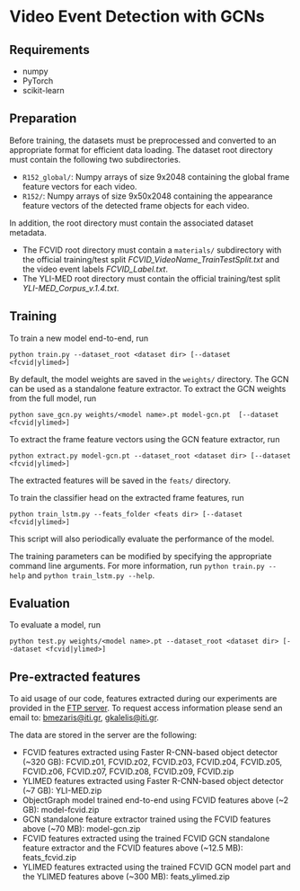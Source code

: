 # Video Event Detection with GCNs

## Requirements

* numpy
* PyTorch
* scikit-learn

## Preparation

Before training, the datasets must be preprocessed and converted to an appropriate format for efficient data loading. The dataset root directory must contain the following two subdirectories.
* ```R152_global/```: Numpy arrays of size 9x2048 containing the global frame feature vectors for each video.
* ```R152/```: Numpy arrays of size 9x50x2048 containing the appearance feature vectors of the detected frame objects for each video.

In addition, the root directory must contain the associated dataset metadata.
* The FCVID root directory must contain a ```materials/``` subdirectory with the official training/test split _FCVID\_VideoName\_TrainTestSplit.txt_ and the video event labels _FCVID\_Label.txt_.
* The YLI-MED root directory must contain the official training/test split _YLI-MED\_Corpus\_v.1.4.txt_.

## Training

To train a new model end-to-end, run
```
python train.py --dataset_root <dataset dir> [--dataset <fcvid|ylimed>]
```
By default, the model weights are saved in the ```weights/``` directory. The GCN can be used as a standalone feature extractor. To extract the GCN weights from the full model, run
```
python save_gcn.py weights/<model name>.pt model-gcn.pt  [--dataset <fcvid|ylimed>]
```

To extract the frame feature vectors using the GCN feature extractor, run
```
python extract.py model-gcn.pt --dataset_root <dataset dir> [--dataset <fcvid|ylimed>]
```
The extracted features will be saved in the ```feats/``` directory.

To train the classifier head on the extracted frame features, run
```
python train_lstm.py --feats_folder <feats dir> [--dataset <fcvid|ylimed>]
```
This script will also periodically evaluate the performance of the model.

The training parameters can be modified by specifying the appropriate command line arguments. For more information, run ```python train.py --help``` and
```python train_lstm.py --help```.

## Evaluation

To evaluate a model, run
```
python test.py weights/<model name>.pt --dataset_root <dataset dir> [--dataset <fcvid|ylimed>]
```

## Pre-extracted features

To aid usage of our code, features extracted during our experiments are provided in the [FTP server](ftp://multimedia2.iti.gr). To request access information please send an email to: bmezaris@iti.gr, gkalelis@iti.gr.

The data are stored in the server are the following:
* FCVID features extracted using Faster R-CNN-based object detector (~320 GB): FCVID.z01, FCVID.z02, FCVID.z03, FCVID.z04, FCVID.z05, FCVID.z06, FCVID.z07, FCVID.z08, FCVID.z09, FCVID.zip
* YLIMED features extracted using Faster R-CNN-based object detector (~7 GB): YLI-MED.zip
* ObjectGraph model trained end-to-end using FCVID features above (~2 GB): model-fcvid.zip
* GCN standalone feature extractor trained using the FCVID features above (~70 MB): model-gcn.zip
* FCVID features extracted using the trained FCVID GCN standalone feature extractor and the FCVID features above (~12.5 MB): feats_fcvid.zip
* YLIMED features extracted using the trained FCVID GCN model part and the YLIMED features above (~300 MB): feats_ylimed.zip
